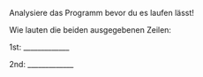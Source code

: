 Analysiere das Programm bevor du es laufen lässt!

Wie lauten die beiden ausgegebenen Zeilen:

1st: _____________

2nd: _____________